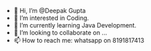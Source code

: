 - 👋 Hi, I’m @Deepak Gupta
- 👀 I’m interested in Coding.
- 🌱 I’m currently learning Java Development.
- 💞️ I’m looking to collaborate on ...
- 📫 How to reach me: whatsapp on 8191817413 

<!---
dggptan/dggptan is a ✨ special ✨ repository because its `README.md` (this file) appears on your GitHub profile.
You can click the Preview link to take a look at your changes.
--->
